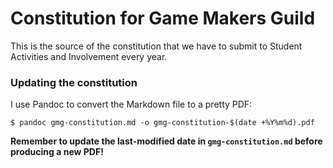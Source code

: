 Constitution for Game Makers Guild
==================================

This is the source of the constitution that we have to submit to Student
Activities and Involvement every year.

### Updating the constitution

I use Pandoc to convert the Markdown file to a pretty PDF:

    $ pandoc gmg-constitution.md -o gmg-constitution-$(date +%Y%m%d).pdf

**Remember to update the last-modified date in `gmg-constitution.md`
before producing a new PDF!**
